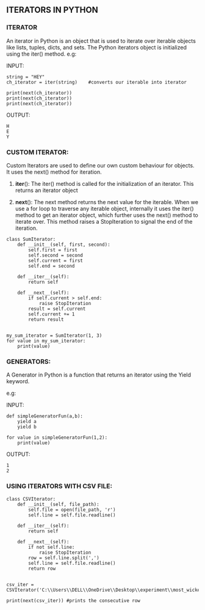 ## ITERATORS IN PYTHON

### ITERATOR
An iterator in Python is an object that is used to iterate over iterable objects like lists, tuples, dicts, and sets. The Python iterators object is initialized using the iter() method. 
e.g:

INPUT:
```
string = "HEY"
ch_iterator = iter(string)    #converts our iterable into iterator
 
print(next(ch_iterator))    
print(next(ch_iterator))
print(next(ch_iterator))
```

OUTPUT:
```
H
E
Y
```

### CUSTOM ITERATOR: 

Custom Iterators are used to define our own custom behaviour for objects. It uses the next() method for iteration.

1. __iter__(): The iter() method is called for the initialization of an iterator. This returns an iterator object

2. __next__(): The next method returns the next value for the iterable. When we use a for loop to traverse any iterable object, internally it uses the iter() method to get an iterator object, which further uses the next() method to iterate over. This method raises a StopIteration to signal the end of the iteration.

```
class SumIterator:
    def __init__(self, first, second):
        self.first = first
        self.second = second
        self.current = first
        self.end = second

    def __iter__(self):
        return self
    
    def __next__(self):
        if self.current > self.end:
            raise StopIteration
        result = self.current
        self.current += 1
        return result


my_sum_iterator = SumIterator(1, 3)
for value in my_sum_iterator:
    print(value)
```

### GENERATORS:

A Generator in Python is a function that returns an iterator using the Yield keyword.

e.g:

INPUT:
```
def simpleGeneratorFun(a,b): 
    yield a          
    yield b          
   
for value in simpleGeneratorFun(1,2):  
    print(value)
```
OUTPUT:
```
1
2
```

### USING ITERATORS WITH CSV FILE:



```
class CSVIterator:
    def __init__(self, file_path):
        self.file = open(file_path, 'r')
        self.line = self.file.readline()

    def __iter__(self):
        return self

    def __next__(self):
        if not self.line:
            raise StopIteration
        row = self.line.split(',')
        self.line = self.file.readline()
        return row


csv_iter = CSVIterator('C:\\Users\\DELL\\OneDrive\\Desktop\\experiment\\most_wickets_t20_world_cup_2024.csv')

print(next(csv_iter)) #prints the consecutive row

```









